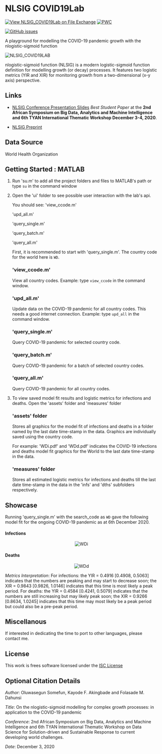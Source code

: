 # NLSIG COVID19Lab

[![View NLSIG_COVID19Lab on File Exchange](https://www.mathworks.com/matlabcentral/images/matlab-file-exchange.svg)](https://www.mathworks.com/matlabcentral/fileexchange/84043-nlsig_covid19lab)
[![PWC](https://img.shields.io/endpoint.svg?url=https://paperswithcode.com/badge/the-nlogistic-sigmoid-function/covid-19-modelling-on-who)](https://paperswithcode.com/sota/covid-19-modelling-on-who?p=the-nlogistic-sigmoid-function)
<!--[![License: ISC-License](https://img.shields.io/badge/License-BSD%203--Clause-success.svg)](https://opensource.org/licenses/ISC)-->
[![GitHub issues](https://img.shields.io/github/issues/somefunAgba/NLSIG_COVID19Lab)](https://github.com/somefunAgba/NLSIG_COVID19Lab/issues)

A playground for modelling the COVID-19 pandemic growth with the nlogistic-sigmoid function

<img alt="NLSIG_COVID19LAB" src="https://github.com/somefunAgba/NLSIG_COVID19Lab/blob/main/nlsig_avatar.png"/>

nlogistic-sigmoid function (NLSIG) is a modern logistic-sigmoid function definition for modelling growth (or decay) processes. It features two logistic metrics (YIR and XIR) for monitoring growth from a two-dimensional (x-y axis) perspective.

## Links
* [NLSIG Conference Presentation Slides](https://github.com/somefunAgba/NLSIG_COVID19Lab/blob/main/nlsigcv19_confslide.pdf) *Best Student Paper* at the **2nd African Symposium on Big Data, Analytics and Machine Intelligence and 6th TYAN International Thematic Workshop December 3-4, 2020**.
 
* [NLSIG Preprint](https://arxiv.org/abs/2008.04210)

## Data Source
World Health Organization

## Getting Started : MATLAB

1. Run 'su.m' to add all the project folders and files to MATLAB's path
   or type ``su`` in the command window

2. Open the 'ui' folder to see possible user interaction with the lab's api.

	You should see:
	'view_ccode.m'

	'upd_all.m'

	'query_single.m'

	'query_batch.m'

	'query_all.m'

	First, it is recommended to start with 'query_single.m'. 
	The country code for the world here is ``WD``.

	### 'view_ccode.m'
	View all country codes.
	Example: type ``view_ccode`` in the command window.

	### 'upd_all.m'
	Update data on the COVID-19 pandemic for all country codes. This needs
	a good internet connection.
	Example: type ``upd_all`` in the command window.

	### 'query_single.m'
	Query COVID-19 pandemic for selected country code.

	### 'query_batch.m'
	Query COVID-19 pandemic for a batch of selected country codes.

	### 'query_all.m'
	Query COVID-19 pandemic for all country codes.



3.	To view saved model fit results and logistic 		metrics for infections and deaths. 
	Open the 'assets' folder and 'measures' folder

	### 'assets' folder
	Stores all graphics for the model fit of infections and deaths in a folder 
	named by the last date time-stamp in the data. 
	Graphics are individually saved using the country code. 

	For example: 'WDi.pdf' and 'WDd.pdf' indicates the
	COVID-19 infections and deaths model fit graphics for the World 
	to the last date time-stamp in the data.

	### 'measures' folder
	Stores all estimated logistic metrics for infections and deaths till 
	the last date time-stamp in the data in the 'infs' and 'dths' 
	subfolders respectively.
	
	
## Showcase
Running 'query_single.m' with the search_code as ``WD``
gave the following model fit for the ongoing COVID-19 pandemic as at 6th December 2020.

#### Infections
<p align="center">
 <img alt="WDi" src="https://github.com/somefunAgba/NLSIG_COVID19Lab/blob/main/landingWDi.png"/>
</p>

#### Deaths
<p align="center">
<img alt="WDd" src="https://github.com/somefunAgba/NLSIG_COVID19Lab/blob/main/landingWDd.png"/>
</p>

<!--#### Recovered-->

*Metrics Interpretation*: For infections: the YIR = 0.4916 [0.4908, 0.5063] indicates that the numbers are peaking and may start to decrease soon; the XIR = 0.9843 [0.9826, 1.0146] indicates that this time is most likely a peak period. For deaths: the YIR = 0.4584 [0.4241, 0.5079] indicates that the numbers are still increasing but may likely peak soon; the XIR = 0.9266 [0.8634, 1.0245] indicates that this time may most likely be a peak period but could also be a pre-peak period.	
 
## Miscellanous
If interested in dedicating the time to port to other languages, 
please contact me.

## License
This work is frees software licensed under the [ISC License](https://github.com/somefunAgba/NLSIG_COVID19Lab/blob/main/LICENSE.txt) 

## Optional Citation Details
*Author*: Oluwasegun Somefun, Kayode F. Akingbade and Folasade M. Dahunsi

*Title*: On the nlogistic-sigmoid modelling for complex growth processes: in application to the COVID-19 pandemic

*Conference*: 2nd African Symposium on Big Data, Analytics and Machine Intelligence and 6th TYAN International Thematic Workshop on Data Science for Solution-driven and Sustainable Response to current developing world challenges.

*Date*: December 3, 2020

